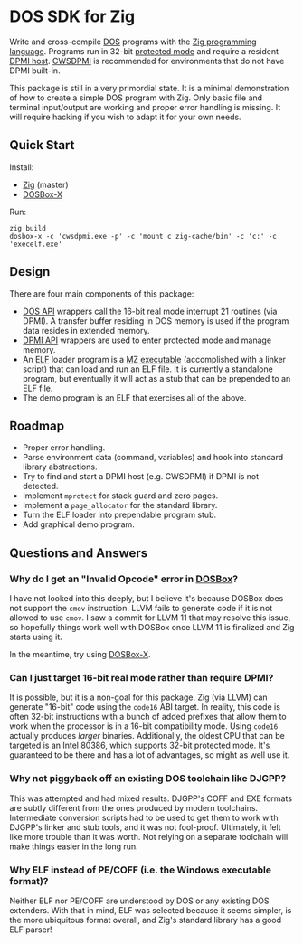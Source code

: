 # DOS SDK for Zig

Write and cross-compile [DOS](https://wikipedia.org/wiki/DOS) programs with the
[Zig programming language](https://ziglang.org). Programs run in 32-bit
[protected mode](https://wikipedia.org/wiki/Protected_mode) and require a
resident [DPMI host](https://wikipedia.org/wiki/DOS_Protected_Mode_Interface).
[CWSDPMI](https://sandmann.dotster.com/cwsdpmi) is recommended for
environments that do not have DPMI built-in.

This package is still in a very primordial state. It is a minimal demonstration
of how to create a simple DOS program with Zig. Only basic file and terminal
input/output are working and proper error handling is missing. It will
require hacking if you wish to adapt it for your own needs.

## Quick Start

Install:

- [Zig](https://ziglang.org/download) (master)
- [DOSBox-X](https://dosbox-x.com)

Run:

```
zig build
dosbox-x -c 'cwsdpmi.exe -p' -c 'mount c zig-cache/bin' -c 'c:' -c 'execelf.exe'
```

## Design

There are four main components of this package:

- [DOS API](https://stanislavs.org/helppc/int_21.html) wrappers call the 16-bit
  real mode interrupt 21 routines (via DPMI). A transfer buffer residing in DOS
  memory is used if the program data resides in extended memory.
- [DPMI API](http://www.delorie.com/djgpp/doc/dpmi) wrappers are used to enter
  protected mode and manage memory.
- An [ELF](https://wikipedia.org/wiki/Executable_and_Linkable_Format) loader
  program is a [MZ executable](https://wikipedia.org/wiki/DOS_MZ_executable)
  (accomplished with a linker script) that can load and run an ELF file. It is
  currently a standalone program, but eventually it will act as a stub that can
  be prepended to an ELF file.
- The demo program is an ELF that exercises all of the above.

## Roadmap

- Proper error handling.
- Parse environment data (command, variables) and hook into standard library abstractions.
- Try to find and start a DPMI host (e.g. CWSDPMI) if DPMI is not detected.
- Implement `mprotect` for stack guard and zero pages.
- Implement a `page_allocator` for the standard library.
- Turn the ELF loader into prependable program stub.
- Add graphical demo program.

## Questions and Answers

### Why do I get an "Invalid Opcode" error in [DOSBox](https://www.dosbox.com)?

I have not looked into this deeply, but I believe it's because DOSBox does not
support the `cmov` instruction. LLVM fails to generate code if it is not
allowed to use `cmov`. I saw a commit for LLVM 11 that may resolve this issue,
so hopefully things work well with DOSBox once LLVM 11 is finalized and Zig
starts using it.

In the meantime, try using [DOSBox-X](https://dosbox-x.com).

### Can I just target 16-bit real mode rather than require DPMI?

It is possible, but it is a non-goal for this package. Zig (via LLVM) can
generate "16-bit" code using the `code16` ABI target. In reality, this code is
often 32-bit instructions with a bunch of added prefixes that allow them to
work when the processor is in a 16-bit compatibility mode. Using `code16`
actually produces *larger* binaries. Additionally, the oldest CPU that can be
targeted is an Intel 80386, which supports 32-bit protected mode. It's
guaranteed to be there and has a lot of advantages, so might as well use it.

### Why not piggyback off an existing DOS toolchain like DJGPP?

This was attempted and had mixed results. DJGPP's COFF and EXE formats are
subtly different from the ones produced by modern toolchains. Intermediate
conversion scripts had to be used to get them to work with DJGPP's linker and
stub tools, and it was not fool-proof. Ultimately, it felt like more trouble
than it was worth. Not relying on a separate toolchain will make things easier
in the long run.

### Why ELF instead of PE/COFF (i.e. the Windows executable format)?

Neither ELF nor PE/COFF are understood by DOS or any existing DOS extenders.
With that in mind, ELF was selected because it seems simpler, is the more
ubiquitous format overall, and Zig's standard library has a good ELF parser!

